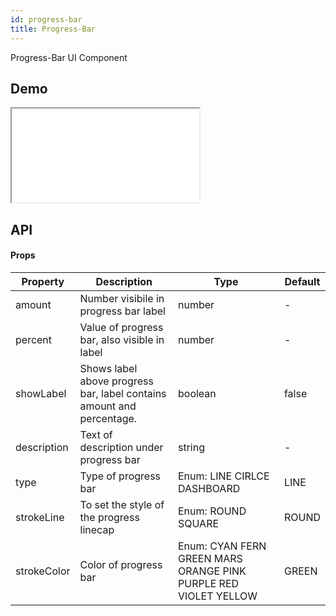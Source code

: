 ```yaml
---
id: progress-bar
title: Progress-Bar
---
```


Progress-Bar UI Component

## Demo

<iframe src="/storybook-static/iframe.html?id=components-progress-bar--solo-bar-with-label-and-description"></iframe>

## API

#### Props

| Property    | Description                                                           | Type                                                            | Default |
| ----------- | --------------------------------------------------------------------- | --------------------------------------------------------------- | ------- |
| amount      | Number visibile in progress bar label                                 | number                                                          | -       |
| percent     | Value of progress bar, also visible in label                          | number                                                          | -       |
| showLabel   | Shows label above progress bar, label contains amount and percentage. | boolean                                                         | false   |
| description | Text of description under progress bar                                | string                                                          | -       |
| type        | Type of progress bar                                                  | Enum: LINE CIRLCE DASHBOARD                                     | LINE    |
| strokeLine  | To set the style of the progress linecap                              | Enum: ROUND SQUARE                                              | ROUND   |
| strokeColor | Color of progress bar                                                 | Enum: CYAN FERN GREEN MARS ORANGE PINK PURPLE RED VIOLET YELLOW | GREEN   |
